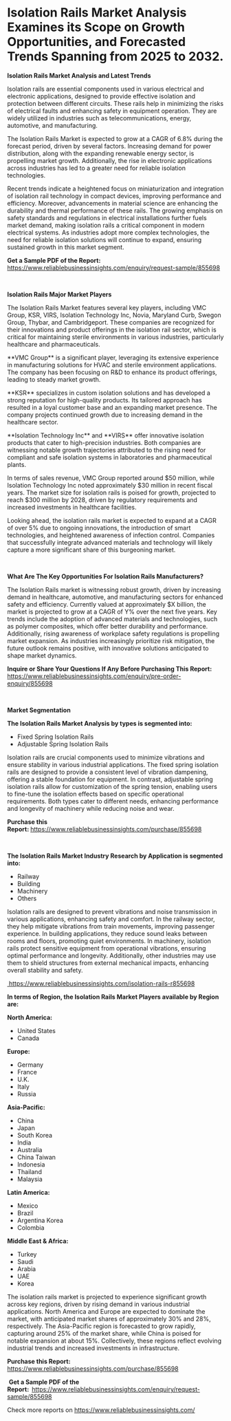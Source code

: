 <p><h1>Isolation Rails Market Analysis Examines its Scope on Growth Opportunities, and Forecasted Trends Spanning from 2025 to 2032.</h1></p><p><strong>Isolation Rails Market Analysis and Latest Trends</strong></p>
<p><p>Isolation rails are essential components used in various electrical and electronic applications, designed to provide effective isolation and protection between different circuits. These rails help in minimizing the risks of electrical faults and enhancing safety in equipment operation. They are widely utilized in industries such as telecommunications, energy, automotive, and manufacturing.</p><p>The Isolation Rails Market is expected to grow at a CAGR of 6.8% during the forecast period, driven by several factors. Increasing demand for power distribution, along with the expanding renewable energy sector, is propelling market growth. Additionally, the rise in electronic applications across industries has led to a greater need for reliable isolation technologies. </p><p>Recent trends indicate a heightened focus on miniaturization and integration of isolation rail technology in compact devices, improving performance and efficiency. Moreover, advancements in material science are enhancing the durability and thermal performance of these rails. The growing emphasis on safety standards and regulations in electrical installations further fuels market demand, making isolation rails a critical component in modern electrical systems. As industries adopt more complex technologies, the need for reliable isolation solutions will continue to expand, ensuring sustained growth in this market segment.</p></p>
<p><strong>Get a Sample PDF of the Report:&nbsp;</strong> <a href="https://www.reliablebusinessinsights.com/enquiry/request-sample/855698?utm_campaign=3384&utm_medium=2&utm_source=Github&utm_content=ia&utm_term=09042025&utm_id=isolation-rails">https://www.reliablebusinessinsights.com/enquiry/request-sample/855698</a></p>
<p>&nbsp;</p>
<p><strong>Isolation Rails Major Market Players</strong></p>
<p><p>The Isolation Rails Market features several key players, including VMC Group, KSR, VIRS, Isolation Technology Inc, Novia, Maryland Curb, Swegon Group, Thybar, and Cambridgeport. These companies are recognized for their innovations and product offerings in the isolation rail sector, which is critical for maintaining sterile environments in various industries, particularly healthcare and pharmaceuticals.</p><p>**VMC Group** is a significant player, leveraging its extensive experience in manufacturing solutions for HVAC and sterile environment applications. The company has been focusing on R&D to enhance its product offerings, leading to steady market growth.</p><p>**KSR** specializes in custom isolation solutions and has developed a strong reputation for high-quality products. Its tailored approach has resulted in a loyal customer base and an expanding market presence. The company projects continued growth due to increasing demand in the healthcare sector.</p><p>**Isolation Technology Inc** and **VIRS** offer innovative isolation products that cater to high-precision industries. Both companies are witnessing notable growth trajectories attributed to the rising need for compliant and safe isolation systems in laboratories and pharmaceutical plants.</p><p>In terms of sales revenue, VMC Group reported around $50 million, while Isolation Technology Inc noted approximately $30 million in recent fiscal years. The market size for isolation rails is poised for growth, projected to reach $300 million by 2028, driven by regulatory requirements and increased investments in healthcare facilities.</p><p>Looking ahead, the isolation rails market is expected to expand at a CAGR of over 5% due to ongoing innovations, the introduction of smart technologies, and heightened awareness of infection control. Companies that successfully integrate advanced materials and technology will likely capture a more significant share of this burgeoning market.</p></p>
<p>&nbsp;</p>
<p><strong>What Are The Key Opportunities For Isolation Rails Manufacturers?</strong></p>
<p><p>The Isolation Rails market is witnessing robust growth, driven by increasing demand in healthcare, automotive, and manufacturing sectors for enhanced safety and efficiency. Currently valued at approximately $X billion, the market is projected to grow at a CAGR of Y% over the next five years. Key trends include the adoption of advanced materials and technologies, such as polymer composites, which offer better durability and performance. Additionally, rising awareness of workplace safety regulations is propelling market expansion. As industries increasingly prioritize risk mitigation, the future outlook remains positive, with innovative solutions anticipated to shape market dynamics.</p></p>
<p><strong>Inquire or Share Your Questions If Any Before Purchasing This Report:</strong> <a href="https://www.reliablebusinessinsights.com/enquiry/pre-order-enquiry/855698?utm_campaign=3384&utm_medium=2&utm_source=Github&utm_content=ia&utm_term=09042025&utm_id=isolation-rails">https://www.reliablebusinessinsights.com/enquiry/pre-order-enquiry/855698</a></p>
<p>&nbsp;</p>
<p><strong>Market Segmentation</strong></p>
<p><strong>The Isolation Rails Market Analysis by types is segmented into:</strong></p>
<p><ul><li>Fixed Spring Isolation Rails</li><li>Adjustable Spring Isolation Rails</li></ul></p>
<p><p>Isolation rails are crucial components used to minimize vibrations and ensure stability in various industrial applications. The fixed spring isolation rails are designed to provide a consistent level of vibration dampening, offering a stable foundation for equipment. In contrast, adjustable spring isolation rails allow for customization of the spring tension, enabling users to fine-tune the isolation effects based on specific operational requirements. Both types cater to different needs, enhancing performance and longevity of machinery while reducing noise and wear.</p></p>
<p><strong>Purchase this Report:&nbsp;</strong><a href="https://www.reliablebusinessinsights.com/purchase/855698?utm_campaign=3384&utm_medium=2&utm_source=Github&utm_content=ia&utm_term=09042025&utm_id=isolation-rails">https://www.reliablebusinessinsights.com/purchase/855698</a></p>
<p>&nbsp;</p>
<p><strong>The Isolation Rails Market Industry Research by Application is segmented into:</strong></p>
<p><ul><li>Railway</li><li>Building</li><li>Machinery</li><li>Others</li></ul></p>
<p><p>Isolation rails are designed to prevent vibrations and noise transmission in various applications, enhancing safety and comfort. In the railway sector, they help mitigate vibrations from train movements, improving passenger experience. In building applications, they reduce sound leaks between rooms and floors, promoting quiet environments. In machinery, isolation rails protect sensitive equipment from operational vibrations, ensuring optimal performance and longevity. Additionally, other industries may use them to shield structures from external mechanical impacts, enhancing overall stability and safety.</p></p>
<p><a href="https://www.reliablebusinessinsights.com/isolation-rails-r855698?utm_campaign=3384&utm_medium=2&utm_source=Github&utm_content=ia&utm_term=09042025&utm_id=isolation-rails">&nbsp;https://www.reliablebusinessinsights.com/isolation-rails-r855698</a></p>
<p><strong>In terms of Region, the Isolation Rails Market Players available by Region are:</strong></p>
<p>
    <p> <strong> North America: </strong>
        <ul>
            <li>United States</li>
            <li>Canada</li>
        </ul>
        </p> 
    <p> <strong> Europe: </strong>
        <ul>
            <li>Germany</li>
            <li>France</li>
            <li>U.K.</li>
            <li>Italy</li>
            <li>Russia</li>
        </ul>
        </p> 
    <p> <strong> Asia-Pacific: </strong>
        <ul>
            <li>China</li>
            <li>Japan</li>
            <li>South Korea</li>
            <li>India</li>
            <li>Australia</li>
            <li>China Taiwan</li>
            <li>Indonesia</li>
            <li>Thailand</li>
            <li>Malaysia</li>
        </ul>
        </p> 
    <p> <strong> Latin America: </strong>
        <ul>
            <li>Mexico</li>
            <li>Brazil</li>
            <li>Argentina Korea</li>
            <li>Colombia</li>
        </ul>
        </p> 
    <p> <strong> Middle East & Africa: </strong>
        <ul>
            <li>Turkey</li>
            <li>Saudi</li>
            <li>Arabia</li>
            <li>UAE</li>
            <li>Korea</li>
        </ul>
    </p>
    </p>
<p><p>The isolation rails market is projected to experience significant growth across key regions, driven by rising demand in various industrial applications. North America and Europe are expected to dominate the market, with anticipated market shares of approximately 30% and 28%, respectively. The Asia-Pacific region is forecasted to grow rapidly, capturing around 25% of the market share, while China is poised for notable expansion at about 15%. Collectively, these regions reflect evolving industrial trends and increased investments in infrastructure.</p></p>
<p><strong>Purchase this Report: </strong><a href="https://www.reliablebusinessinsights.com/purchase/855698?utm_campaign=3384&utm_medium=2&utm_source=Github&utm_content=ia&utm_term=09042025&utm_id=isolation-rails">https://www.reliablebusinessinsights.com/purchase/855698</a></p>
<p>&nbsp;<strong>Get a Sample PDF of the Report:&nbsp;&nbsp;</strong><a href="https://www.reliablebusinessinsights.com/enquiry/request-sample/855698?utm_campaign=3384&utm_medium=2&utm_source=Github&utm_content=ia&utm_term=09042025&utm_id=isolation-rails">https://www.reliablebusinessinsights.com/enquiry/request-sample/855698</a></p>
<p><strong></strong></p>
<p>Check more reports on <a href="https://www.reliablebusinessinsights.com/?utm_campaign=3384&utm_medium=2&utm_source=Github&utm_content=ia&utm_term=09042025&utm_id=isolation-rails">https://www.reliablebusinessinsights.com/</a></p>